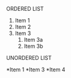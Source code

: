 ORDERED LIST

   1. Item 1
   2. Item 2
   3. Item 3
      1. Item 3a
      2. Item 3b
     
UNORDERED LIST

  *Item 1
  *Item 3
  *Item 4
    

